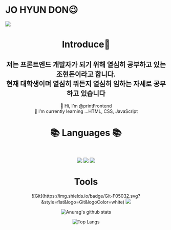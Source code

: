   # JO HYUN DON😉
<img src="https://capsule-render.vercel.app/api?type=waving&color=timeAuto&height=300&section=header&text=Donny%20Github&fontSize=50" />

<div align="center">
  <h1>Introduce🙌 </h1>
  <h2> 저는 프론트엔드 개발자가 되기 위해 열심히 공부하고 있는 조현돈이라고 합니다.</br>
    현재 대학생이며 열심히 뭐든지 열심히 임하는 자세로 공부하고 있습니다</h2>
  👋 Hi, I’m @printFrontend</br>
  🌱 I’m currently learning ...HTML, CSS, JavaScript


  <h1 align="center"><b>📚 Languages 📚</b></h1>
  </br>
  <p align="center">
  <img src="https://img.shields.io/badge/HTML-orange?style=flat&logo=HTML5&logoColor=E34F26"/>
  <img src="https://img.shields.io/badge/CSS-blue?style=flat&logo=CSS3&logoColor=1572B6"/>
  <img src="https://img.shields.io/badge/javascirpt-yellow?style=flat&logo=JavaScript&logoColor=F7DF1E"/>
  <p>
  
   <h1> Tools </h1>
  ![Git](https://img.shields.io/badge/Git-F05032.svg?&style=flat&logo=Git&logoColor=white)
  <img src="https://img.shields.io/badge/Visual Studio-blue?style=flat&logo=Visual Studio&logoColor=#C2D91"/>
  
  ![Anurag's github stats](https://github-readme-stats.vercel.app/api?username=printFrontend&show_icons=true&theme=tokyonight)

  ![Top Langs](https://github-readme-stats.vercel.app/api/top-langs/?username=printFrontend&layout=compact&theme=tokyonight)
</div>
